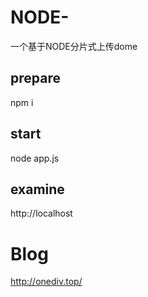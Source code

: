# NODE-
一个基于NODE分片式上传dome

## prepare
npm  i

## start
node app.js

## examine
http://localhost

# Blog
http://onediv.top/

